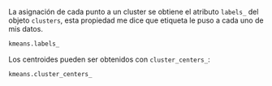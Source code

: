 La asignación de cada punto a un cluster se obtiene el atributo `labels_` del objeto `clusters`, esta propiedad me dice que etiqueta le puso a cada uno de mis datos. 


```python
kmeans.labels_
```

Los centroides pueden ser obtenidos con `cluster_centers_`:

```python
kmeans.cluster_centers_
```
